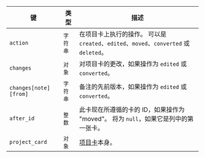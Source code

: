 | 键                     | 类型    | 描述                                                                  |
| --------------------- | ----- | ------------------------------------------------------------------- |
| `action`              | `字符串` | 在项目卡上执行的操作。 可以是 `created`、`edited`、`moved`、`converted` 或 `deleted`。 |
| `changes`             | `对象`  | 对项目卡的更改，如果操作为 `edited` 或 `converted`。                               |
| `changes[note][from]` | `字符串` | 备注的先前版本，如果操作为 `edited` 或 `converted`。                               |
| `after_id`            | `整数`  | 此卡现在所遵循的卡的 ID，如果操作为 "moved"。 将为 `null`，如果它是列中的第一张卡。                 |
| `project_card`        | `对象`  | [项目卡](/v3/projects/cards)本身。                                        |
